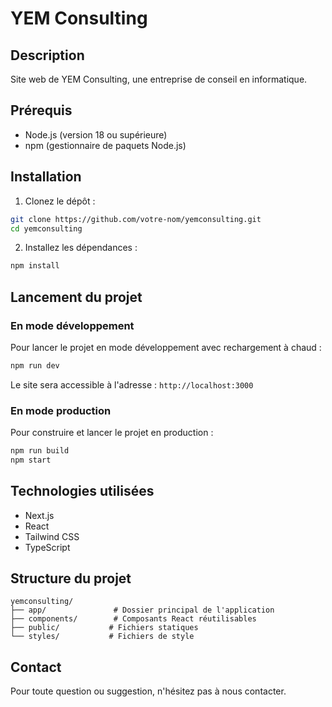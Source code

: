 # YEM Consulting

## Description
Site web de YEM Consulting, une entreprise de conseil en informatique.

## Prérequis
- Node.js (version 18 ou supérieure)
- npm (gestionnaire de paquets Node.js)

## Installation

1. Clonez le dépôt :
```bash
git clone https://github.com/votre-nom/yemconsulting.git
cd yemconsulting
```

2. Installez les dépendances :
```bash
npm install
```

## Lancement du projet

### En mode développement
Pour lancer le projet en mode développement avec rechargement à chaud :
```bash
npm run dev
```
Le site sera accessible à l'adresse : `http://localhost:3000`

### En mode production
Pour construire et lancer le projet en production :
```bash
npm run build
npm start
```

## Technologies utilisées
- Next.js
- React
- Tailwind CSS
- TypeScript

## Structure du projet
```
yemconsulting/
├── app/               # Dossier principal de l'application
├── components/        # Composants React réutilisables
├── public/           # Fichiers statiques
└── styles/           # Fichiers de style
```

## Contact
Pour toute question ou suggestion, n'hésitez pas à nous contacter. 